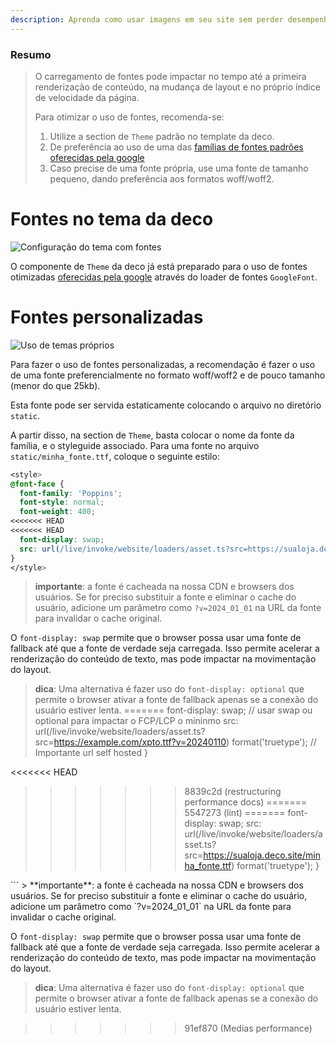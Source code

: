 ```yaml
---
description: Aprenda como usar imagens em seu site sem perder desempenho.
---
```


### Resumo

> O carregamento de fontes pode impactar no tempo até a primeira renderização de
> conteúdo, na mudança de layout e no próprio índice de velocidade da página.
>
> Para otimizar o uso de fontes, recomenda-se:
>
> 1. Utilize a section de `Theme` padrão no template da deco.
> 2. De preferência ao uso de uma das
   > [famílias de fontes padrões oferecidas pela google](https://fonts.google.com/)
> 3. Caso precise de uma fonte própria, use uma fonte de tamanho pequeno, dando
   > preferência aos formatos woff/woff2.

# Fontes no tema da deco

![Configuração do tema com fontes](https://github.com/deco-sites/starting/assets/882438/c697a548-0beb-49d5-af67-0a1bb0f9f043)

O componente de `Theme` da deco já está preparado para o uso de fontes
otimizadas [oferecidas pela google](https://fonts.google.com/) através do loader
de fontes `GoogleFont`.

# Fontes personalizadas

![Uso de temas próprios](https://github.com/deco-sites/starting/assets/882438/2a267a57-34eb-479f-91dc-e8e3f10cfca8)

Para fazer o uso de fontes personalizadas, a recomendação é fazer o uso de uma
fonte preferencialmente no formato woff/woff2 e de pouco tamanho (menor do que
25kb).

Esta fonte pode ser servida estaticamente colocando o arquivo no diretório
`static`.

A partir disso, na section de `Theme`, basta colocar o nome da fonte da família,
e o styleguide associado. Para uma fonte no arquivo `static/minha_fonte.ttf`,
coloque o seguinte estilo:

```css
<style>
@font-face {
  font-family: 'Poppins';
  font-style: normal;
  font-weight: 400;
<<<<<<< HEAD
<<<<<<< HEAD
  font-display: swap;
  src: url(/live/invoke/website/loaders/asset.ts?src=https://sualoja.deco.site/minha_fonte.ttf) format('truetype');
}
</style>
```

> **importante**: a fonte é cacheada na nossa CDN e browsers dos usuários. Se
> for preciso substituir a fonte e eliminar o cache do usuário, adicione um
> parâmetro como `?v=2024_01_01` na URL da fonte para invalidar o cache
> original.

O `font-display: swap` permite que o browser possa usar uma fonte de fallback
até que a fonte de verdade seja carregada. Isso permite acelerar a renderização
do conteúdo de texto, mas pode impactar na movimentação do layout.

> **dica**: Uma alternativa é fazer uso do `font-display: optional` que permite
> o browser ativar a fonte de fallback apenas se a conexão do usuário estiver
> lenta.
=======
  font-display: swap; // usar swap ou optional para impactar o FCP/LCP o mininmo
  src: url(/live/invoke/website/loaders/asset.ts?src=https://example.com/xpto.ttf?v=20240110) format('truetype'); // Importante url self hosted
}
</style>
<<<<<<< HEAD

>>>>>>> 8839c2d (restructuring performance docs)
=======
>>>>>>> 5547273 (lint)
=======
  font-display: swap;
  src: url(/live/invoke/website/loaders/asset.ts?src=https://sualoja.deco.site/minha_fonte.ttf) format('truetype');
}
</style>
```
> **importante**: a fonte é cacheada na nossa CDN e browsers dos usuários. Se for preciso substituir a fonte e eliminar o cache do usuário, adicione um parâmetro como `?v=2024_01_01` na URL da fonte para invalidar o cache original.

O `font-display: swap` permite que o browser possa usar uma fonte de fallback até que a fonte de verdade seja carregada. Isso permite acelerar a renderização do conteúdo de texto, mas pode impactar na movimentação do layout.

> **dica**: Uma alternativa é fazer uso do `font-display: optional` que permite o browser ativar a fonte de fallback apenas se a conexão do usuário estiver lenta.

>>>>>>> 91ef870 (Medias performance)
